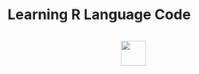 # Learning R Language Code

<div align="center"><br>
  <img height="50" width="50" src="https://cdn.jsdelivr.net/gh/devicons/devicon/icons/r/r-original.svg">
</div>

            
          

